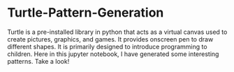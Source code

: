 # Turtle-Pattern-Generation

Turtle is a pre-installed library in python that acts as a virtual canvas used to create pictures, graphics, and games. It provides onscreen pen to draw different shapes. 
It is primarily designed to introduce programming to children. 
Here in this jupyter notebook, I have generated some interesting patterns. Take a look!
